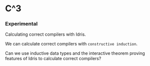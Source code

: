 # C^3

### Experimental

Calculating correct compilers with Idris.

We can calculate correct compilers with `constructive induction`.

Can we use inductive data types and the interactive theorem proving features of Idris to calculate correct compilers?
